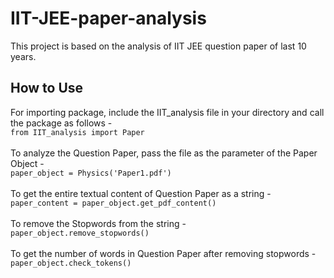 # IIT-JEE-paper-analysis
This project is based on the analysis of IIT JEE question paper of last 10 years.


<h2><b>How to Use</b></h2>
For importing package, include the IIT_analysis file in your directory and call the package as follows - 
<br>
<code>from IIT_analysis import Paper</code>
<br>
<br>
To analyze the Question Paper, pass the file as the parameter of the Paper Object - 
<br>
<code>paper_object = Physics('Paper1.pdf')</code>
<br>
<br>
To get the entire textual content of Question Paper as a string - 
<br>
<code>paper_content = paper_object.get_pdf_content()</code>
<br>
<br>
To remove the Stopwords from the string - 
<br>
<code>paper_object.remove_stopwords()</code>
<br>
<br>
To get the number of words in Question Paper after removing stopwords - 
<br>
<code>paper_object.check_tokens()</code>
<br>
<br>




